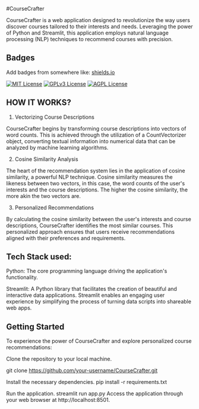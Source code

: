 
#CourseCrafter 

CourseCrafter is a web application designed to revolutionize the way users discover courses tailored to their interests and needs. Leveraging the power of Python and Streamlit, this application employs natural language processing (NLP) techniques to recommend courses with precision. 


## Badges

Add badges from somewhere like: [shields.io](https://shields.io/)

[![MIT License](https://img.shields.io/badge/License-MIT-green.svg)](https://choosealicense.com/licenses/mit/)
[![GPLv3 License](https://img.shields.io/badge/License-GPL%20v3-yellow.svg)](https://opensource.org/licenses/)
[![AGPL License](https://img.shields.io/badge/license-AGPL-blue.svg)](http://www.gnu.org/licenses/agpl-3.0)


## HOW IT WORKS?

1. Vectorizing Course Descriptions 

CourseCrafter begins by transforming course descriptions into vectors of word counts. This is achieved through the utilization of a CountVectorizer object, converting textual information into numerical data that can be analyzed by machine learning algorithms. 

2. Cosine Similarity Analysis 

The heart of the recommendation system lies in the application of cosine similarity, a powerful NLP technique. Cosine similarity measures the likeness between two vectors, in this case, the word counts of the user's interests and the course descriptions. The higher the cosine similarity, the more akin the two vectors are. 

3. Personalized Recommendations 

By calculating the cosine similarity between the user's interests and course descriptions, CourseCrafter identifies the most similar courses. This personalized approach ensures that users receive recommendations aligned with their preferences and requirements. 
## Tech Stack used:


Python: The core programming language driving the application's functionality. 

Streamlit: A Python library that facilitates the creation of beautiful and interactive data applications. Streamlit enables an engaging user experience by simplifying the process of turning data scripts into shareable web apps. 
## Getting Started



To experience the power of CourseCrafter and explore personalized course recommendations: 

Clone the repository to your local machine. 

git clone https://github.com/your-username/CourseCrafter.git 
 

Install the necessary dependencies. 
pip install -r requirements.txt 
 
Run the application. 
streamlit run app.py 
Access the application through your web browser at http://localhost:8501. 